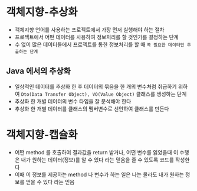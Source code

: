 # 객체지향-추상화
* 객체지향 언어를 사용하는 프로젝트에서 가장 먼저 실행해야 하는 절차
* 프로젝트에서 어떤 데이터를 사용하여 정보처리를 할 것인가를 결정하는 단계
* 수 없이 많은 데이터들에서 프로젝트를 통한 정보처리를 할 때 `꼭 필요한 데이터만 추출하는 단계`
## Java 에서의 추상화
* 일상적인 데이터를 추상화 한 후 데이터의 묶음을 한 개의 변수처럼 취급하기 위하여 `Dto(Data Transfer Object), VO(Value Object)` 클래스를 생성하는 단계
* 추상화 한 개별 데이터의 변수 타입을 잘 분석해야 한다
* 추상화 한 개별 데이터를 클래스의 멤버변수로 선언하여 클래스를 만든다

# 객체지향-캡슐화
* 어떤 method 를 호출하여 결과값을 return 받거나, 어떤 변수를 읽었을때 이 수행은 내가 원하는 데이터(정보)를 알 수 있다 라는 믿음을 줄 수 있도록 코드를 작성한다
* 이때 이 정보를 제공하는 method 나 변수가 하는 일은 나는 몰라도 내가 원하는 정보를 얻을 수 있다 라는 믿음